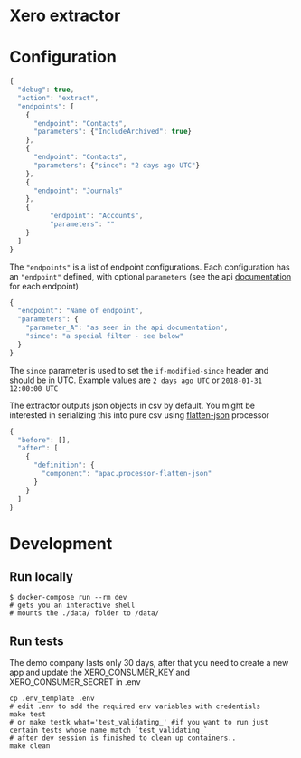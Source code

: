 # Xero extractor

# Configuration
```javascript
{
  "debug": true,
  "action": "extract",
  "endpoints": [
    {
      "endpoint": "Contacts",
      "parameters": {"IncludeArchived": true}
    },
    {
      "endpoint": "Contacts",
      "parameters": {"since": "2 days ago UTC"}
    },
    {
      "endpoint": "Journals"
    },
    {
          "endpoint": "Accounts",
          "parameters": ""
    }
  ]
}
```

The `"endpoints"` is a list of endpoint configurations. Each configuration has an `"endpoint"` defined, with optional `parameters` (see the api [documentation](https://developer.xero.com/documentation/api/api-overview) for each endpoint)

```javascript
{
  "endpoint": "Name of endpoint",
  "parameters": {
    "parameter_A": "as seen in the api documentation",
    "since": "a special filter - see below"
  }
}
```

The `since` parameter is used to set the `if-modified-since` header and should be in UTC. Example values are `2 days ago UTC` or `2018-01-31 12:00:00 UTC`


The extractor outputs json objects in csv by default. You might be interested in serializing this into pure csv using [flatten-json](https://components.keboola.com/~/components/apac.processor-flatten-json) processor

```javascript
{
  "before": [],
  "after": [
    {
      "definition": {
        "component": "apac.processor-flatten-json"
      }
    }
  ]
}
```




# Development
## Run locally
```
$ docker-compose run --rm dev
# gets you an interactive shell
# mounts the ./data/ folder to /data/
```

## Run tests

The demo company lasts only 30 days, after that you need to create a new app and update the XERO_CONSUMER_KEY and XERO_CONSUMER_SECRET in .env

```
cp .env_template .env
# edit .env to add the required env variables with credentials
make test
# or make testk what='test_validating_' #if you want to run just certain tests whose name match `test_validating_`
# after dev session is finished to clean up containers..
make clean 
```
